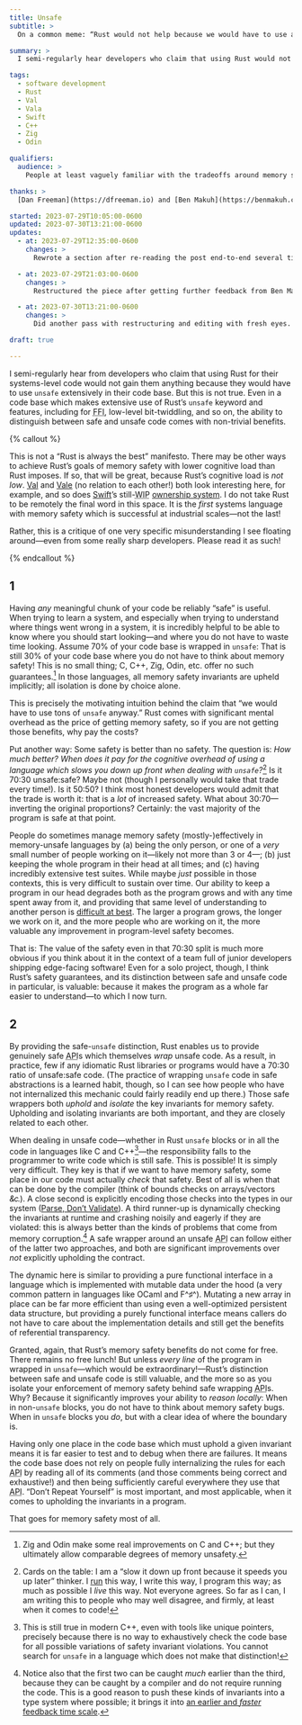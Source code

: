 ```yaml
---
title: Unsafe
subtitle: >
  On a common meme: “Rust would not help because we would have to use a lot of `unsafe`”.

summary: >
  I semi-regularly hear developers who claim that using Rust would not gain them anything because they would have to use `unsafe`. But this is not true. Local reasoning matters.

tags:
  - software development
  - Rust
  - Val
  - Vala
  - Swift
  - C++
  - Zig
  - Odin

qualifiers:
  audience: >
    People at least vaguely familiar with the tradeoffs around memory safety in “systems” languages like Rust, C++, Zig, Odin, etc.

thanks: >
  [Dan Freeman](https://dfreeman.io) and [Ben Makuh](https://benmakuh.com) reviewed drafts of this post before publication and it is better for their input! (Mistakes and infelicities remain all my own, of course.)

started: 2023-07-29T10:05:00-0600
updated: 2023-07-30T13:21:00-0600
updates:
  - at: 2023-07-29T12:35:00-0600
    changes: >
      Rewrote a section after re-reading the post end-to-end several times and getting feedback from Dan Freeman.

  - at: 2023-07-29T21:03:00-0600
    changes: >
      Restructured the piece after getting further feedback from Ben Makuh.

  - at: 2023-07-30T13:21:00-0600
    changes: >
      Did another pass with restructuring and editing with fresh eyes. Improved the flow of the argument and avoided chunking up the piece quite as much.

draft: true

---
```


I semi-regularly hear from developers who claim that using Rust for their systems-level code would not gain them anything because they would have to use `unsafe` extensively in their code base. But this is not true. Even in a code base which makes extensive use of Rust’s `unsafe` keyword and features, including for <abbr title="foreign function interface">FFI</abbr>, low-level bit-twiddling, and so on, the ability to distinguish between safe and unsafe code comes with non-trivial benefits.

{% callout %}

This is not a “Rust is always the best” manifesto. There may be other ways to achieve Rust’s goals of memory safety with lower cognitive load than Rust imposes. If so, that will be great, because Rust’s cognitive load is *not low*. [Val][val] and [Vale][vale] (no relation to each other!) both look interesting here, for example, and so does [Swift][swift]’s still-<abbr title="work-in-progress">WIP</abbr> [ownership system][swift-ownership]. I do not take Rust to be remotely the final word in this space. It is the *first* systems language with memory safety which is successful at industrial scales—not the last!

[val]: https://www.val-lang.dev
[vale]: https://vale.dev
[swift]: https://www.swift.org
[swift-ownership]: https://github.com/apple/swift/blob/main/docs/OwnershipManifesto.md

Rather, this is a critique of one very specific misunderstanding I see floating around—even from some really sharp developers. Please read it as such!

{% endcallout %}


## 1

Having *any* meaningful chunk of your code be reliably “safe” is useful. When trying to learn a system, and especially when trying to understand where things went wrong in a system, it is incredibly helpful to be able to know where you should start looking—and where you do not have to waste time looking. Assume 70% of your code base is wrapped in `unsafe`: That is still 30% of your code base where you do not have to think about memory safety! This is no small thing; C, C++, Zig, Odin, etc. offer no such guarantees.[^improved] In those languages, all memory safety invariants are upheld implicitly; all isolation is done by choice alone.

This is precisely the motivating intuition behind the claim that “we would have to use tons of `unsafe` anyway.” Rust comes with significant mental overhead as the price of getting memory safety, so if you are not getting those benefits, why pay the costs?

Put another way: Some safety is better than no safety. The question is: *How much better? When does it pay for the cognitive overhead of using a language which slows you down up front when dealing with `unsafe`?*[^cards] Is it 70:30 unsafe:safe? Maybe not (though I personally would take that trade every time!). Is it 50:50? I think most honest developers would admit that the trade is worth it: that is a *lot* of increased safety. What about 30:70—inverting the original proportions? Certainly: the vast majority of the program is safe at that point.

People do sometimes manage memory safety (mostly-)effectively in memory-unsafe languages by (a) being the only person, or one of a *very* small number of people working on it—likely not more than 3 or 4—; (b) just keeping the whole program in their head at all times; and (c) having incredibly extensive test suites. While maybe *just* possible in those contexts, this is very difficult to sustain over time. Our ability to keep a program in our head degrades both as the program grows and with any time spent away from it, and providing that same level of understanding to another person is [difficult at best][naur]. The larger a program grows, the longer we work on it, and the more people who are working on it, the more valuable any improvement in program-level safety becomes.

That is: The value of the safety even in that 70:30 split is much more obvious if you think about it in the context of a team full of junior developers shipping edge-facing software! Even for a solo project, though, I think Rust’s safety guarantees, and its distinction between safe and unsafe code in particular, is valuable: because it makes the program as a whole far easier to understand—to which I now turn.

[naur]: https://cdn.chriskrycho.com/file/chriskrycho-com/resources/naur1985programming.pdf

## 2

By providing the safe-`unsafe` distinction, Rust enables us to provide genuinely safe <abbr title="application programming interface">API</abbr>s which themselves *wrap* unsafe code. As a result, in practice, few if any idiomatic Rust libraries or programs would have a 70:30 ratio of unsafe:safe code. (The practice of wrapping `unsafe` code in safe abstractions is a learned habit, though, so I can see how people who have not internalized this mechanic could fairly readily end up there.) Those safe wrappers both *uphold* and *isolate* the key invariants for memory safety. Upholding and isolating invariants are both important, and they are closely related to each other.

When dealing in unsafe code—whether in Rust `unsafe` blocks or in all the code in languages like C and C++[^modern-cpp]—the responsibility falls to the programmer to write code which is still safe. This is possible! It is simply very difficult. They key is that if we want to have memory safety, some place in our code must actually *check* that safety. Best of all is when that can be done by the compiler (think of bounds checks on arrays/vectors <em style="letter-spacing: -1.5px">&c</em>.). A close second is explicitly encoding those checks into the types in our system ([Parse, Don’t Validate][pdv]). A third runner-up is dynamically checking the invariants at runtime and crashing noisily and eagerly if they are violated: this is always better than the kinds of problems that come from memory corruption.[^cycle-time] A safe wrapper around an unsafe <abbr title="application programming interface">API</abbr> can follow either of the latter two approaches, and both are significant improvements over *not* explicitly upholding the contract.

[pdv]: https://lexi-lambda.github.io/blog/2019/11/05/parse-don-t-validate/

The dynamic here is similar to providing a pure functional interface in a language which is implemented with mutable data under the hood (a very common pattern in languages like OCaml and F^♯^). Mutating a new array in place can be far more efficient than using even a well-optimized persistent data structure, but providing a purely functional interface means callers do not have to care about the implementation details and still get the benefits of referential transparency.

Granted, again, that Rust’s memory safety benefits do not come for free. There remains no free lunch! But unless *every line* of the program in wrapped in `unsafe`—which would be extraordinary!—Rust’s distinction between safe and unsafe code is still valuable, and the more so as you isolate your enforcement of memory safety behind safe wrapping <abbr title="application programming interface">API</abbr>s. Why? Because it significantly improves your ability to *reason locally*: When in non-`unsafe` blocks, you do not have to think about memory safety bugs. When in `unsafe` blocks you *do*, but with a clear idea of where the boundary is.

Having only one place in the code base which must uphold a given invariant means it is far easier to test and to debug when there are failures. It means the code base does not rely on people fully internalizing the rules for each <abbr title="application programming interface">API</abbr> by reading all of its comments (and those comments being correct and exhaustive!) and then being sufficiently careful everywhere they use that <abbr title="application programming interface">API</abbr>. “Don’t Repeat Yourself” is most important, and most applicable, when it comes to upholding the invariants in a program.

That goes for memory safety most of all.


[^modern-cpp]: This is still true in modern C++, even with tools like unique pointers, precisely because there is no way to exhaustively check the code base for all possible variations of safety invariant violations. You cannot search for `unsafe` in a language which does not make that distinction!

[^cycle-time]: Notice also that the first two can be caught *much* earlier than the third, because they can be caught by a compiler and do not require running the code. This is a good reason to push these kinds of invariants into a type system where possible; it brings it into [an earlier and *faster* feedback time scale][time-scale].

[time-scale]: https://v4.chriskrycho.com/2018/scales-of-feedback-time-in-software-development.html

[^improved]: Zig and Odin make some real improvements on C and C++; but they ultimately allow comparable degrees of memory unsafety.

[^cards]: Cards on the table: I am a “slow it down up front because it speeds you up later” thinker. I [run][80-20] this way, I write this way, I program this way; as much as possible I *live* this way. Not everyone agrees. So far as I can, I am writing this to people who may well disagree, and firmly, at least when it comes to code!

[80-20]: https://www.8020endurance.com
